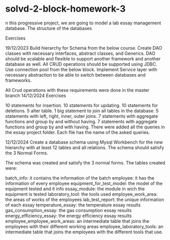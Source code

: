 # solvd-2-block-homework-3

n this progressive project, we are going to model a lab essay management database. The structure of the databases

Exercises

19/12/2023
Build hierarchy for Schema from the below course. Create DAO classes with necessary interfaces, abstract classes, and Generics. DAO should be scalable and flexible to support another framework and another database as well. All CRUD operations should be supported using JDBC. Use connection pool from the below block. Implement Service layer with necessary abstraction to be able to switch between databases and frameworks.

All Crud operations with these requirements were done in the master branch
14/12/2024
Exercises

10 statements for insertion.
10 statements for updating.
10 statements for deletions.
5 alter table.
1 big statement to join all tables in the database.
5 statements with left, right, inner, outer joins.
7 statements with aggregate functions and group by and without having.
7 statements with aggregate functions and group by and with having.
There were added all the queries in the essay project folder. Each file has the name of the asked queries.

12/12/2024
Create a database schema using Mysql Workbench for the new hierarchy with at least 12 tables and all relations. The schema should satisfy the 3 Normal Forms.

The schema was created and satisfy the 3 normal forms. The tables created were:

batch_info: it contains the information of the batch
employee: it has the information of every employee
equipment_for_test_model: the model of the equipment tested and it info
essay_module: the module in wich the equipment is tested
laboratory_tool: the tools used
employee_work_area: the areas of works of the employees
lab_test_report: the unique information of each essay
temperature_essay: the temperature essay results
gas_consumption_essay: the gas consumption essay results
energy_efficiency_essay: the energy efficiency essay results
employee_employee_work_areas: an intermediate table that joins the employees with their different working areas
employee_laboratory_tools: an intermediate table that joins the employees with the different tools that use.